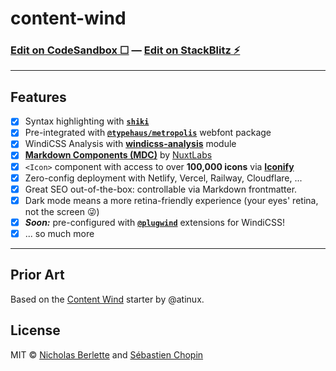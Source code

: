 # content-wind

### [**Edit on CodeSandbox ☐**](https://codesandbox.com/s/github/nberlette/content-wind/tree/main) — [**Edit on StackBlitz ⚡**](https://stackblitz.com/edit/content-wind)

---

## Features

- [x] Syntax highlighting with [**`shiki`**](https://npm.im/shiki-es)
- [x] Pre-integrated with [**`@typehaus/metropolis`**](https://github.com/typehaus/metropolis) webfont package
- [x] WindiCSS Analysis with [**windicss-analysis**](https://github.com/windicss/windicss-analysis) module
- [x] [**Markdown Components (MDC)**](https://content.nuxtjs.org/mdc) by [NuxtLabs](https://nuxtlabs.com)
- [x] `<Icon>` component with access to over **100,000 icons** via [**Iconify**](https://iconify.design)
- [x] Zero-config deployment with Netlify, Vercel, Railway, Cloudflare, ...
- [x] Great SEO out-of-the-box: controllable via Markdown frontmatter. 
- [x] Dark mode means a more retina-friendly experience (your eyes' retina, not the screen 😜)
- [x] ***Soon:*** pre-configured with [**`@plugwind`**](https://github.com/plugwind) extensions for WindiCSS!
- [x] ... so much more

---

## Prior Art

Based on the [Content Wind](https://github.com/atinux/content-wind) starter by @atinux.

## License

MIT © [Nicholas Berlette](https://github.com/nberlette) and [Sébastien Chopin](https://github.com/atinux)
